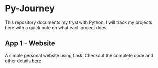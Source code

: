 # Py-Journey
This repository documents my tryst with Python. I will track my projects here with a quick note on what each project does.

## App 1 - Website
A simple personal website using flask. Checkout the complete code and other details <a href="https://github.com/gudiausha/pyjourney/tree/master/website"> here</a>
